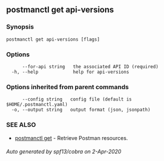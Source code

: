 ## postmanctl get api-versions



### Synopsis



```
postmanctl get api-versions [flags]
```

### Options

```
      --for-api string   the associated API ID (required)
  -h, --help             help for api-versions
```

### Options inherited from parent commands

```
      --config string   config file (default is $HOME/.postmanctl.yaml)
  -o, --output string   output format (json, jsonpath)
```

### SEE ALSO

* [postmanctl get](postmanctl_get.md)	 - Retrieve Postman resources.

###### Auto generated by spf13/cobra on 2-Apr-2020
